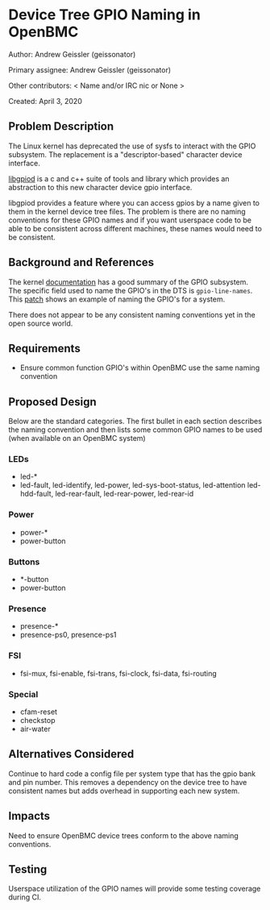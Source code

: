 # Device Tree GPIO Naming in OpenBMC

Author: Andrew Geissler (geissonator)

Primary assignee: Andrew Geissler (geissonator)

Other contributors:
  < Name and/or IRC nic or None >

Created: April 3, 2020

## Problem Description
The Linux kernel has deprecated the use of sysfs to interact with the GPIO
subsystem. The replacement is a "descriptor-based" character device interface.

[libgpiod][1] is a c and c++ suite of tools and library which provides an
abstraction to this new character device gpio interface.

libgpiod provides a feature where you can access gpios by a name given to
them in the kernel device tree files. The problem is there are no naming
conventions for these GPIO names and if you want userspace code to be able
to be consistent across different machines, these names would need to be
consistent.

## Background and References
The kernel [documentation][2] has a good summary of the GPIO subsystem. The
specific field used to name the GPIO's in the DTS is `gpio-line-names`.
This [patch][3] shows an example of naming the GPIO's for a system.

There does not appear to be any consistent naming conventions yet in the
open source world.

## Requirements
- Ensure common function GPIO's within OpenBMC use the same naming convention

## Proposed Design
Below are the standard categories. The first bullet in each section describes
the naming convention and then lists some common GPIO names to be used (when
available on an OpenBMC system)

### LEDs
- led-*
- led-fault, led-identify, led-power, led-sys-boot-status, led-attention
  led-hdd-fault, led-rear-fault, led-rear-power, led-rear-id
### Power
- power-*
- power-button
### Buttons
- \*-button
- power-button
### Presence
- presence-*
- presence-ps0, presence-ps1
### FSI
- fsi-mux, fsi-enable, fsi-trans, fsi-clock, fsi-data, fsi-routing
### Special
- cfam-reset
- checkstop
- air-water

## Alternatives Considered
Continue to hard code a config file per system type that has the
gpio bank and pin number. This removes a dependency on the device tree to
have consistent names but adds overhead in supporting each new system.

## Impacts
Need to ensure OpenBMC device trees conform to the above naming conventions.

## Testing
Userspace utilization of the GPIO names will provide some testing coverage
during CI.

[1]: https://git.kernel.org/pub/scm/libs/libgpiod/libgpiod.git/about/
[2]: https://www.kernel.org/doc/html/latest/driver-api/gpio/index.html
[3]: https://lists.ozlabs.org/pipermail/openbmc/2020-March/020879.html
